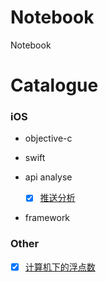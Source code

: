 # Notebook
Notebook


# Catalogue

### iOS

-   objective-c

-   swift
    
-   api analyse
    - [x]  [推送分析](./Catalogue/ApplePushLogic/)<br>
    
-   framework

### Other

- [x]  [计算机下的浮点数](./Catalogue/计算机下的浮点数/计算机下的浮点数.md)<br>
